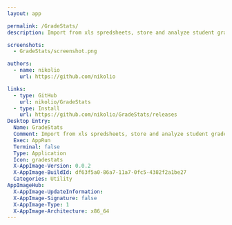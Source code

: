 ```yaml
---
layout: app

permalink: /GradeStats/
description: Import from xls spredsheets, store and analyze student grade data

screenshots:
  - GradeStats/screenshot.png

authors:
  - name: nikolio
    url: https://github.com/nikolio

links:
  - type: GitHub
    url: nikolio/GradeStats
  - type: Install
    url: https://github.com/nikolio/GradeStats/releases
Desktop Entry:
  Name: GradeStats
  Comment: Import from xls spredsheets, store and analyze student grade data
  Exec: AppRun
  Terminal: false
  Type: Application
  Icon: gradestats
  X-AppImage-Version: 0.0.2
  X-AppImage-BuildId: df63f5a0-86a7-11a7-0fc5-4382f2a1be27
  Categories: Utility
AppImageHub:
  X-AppImage-UpdateInformation: 
  X-AppImage-Signature: false
  X-AppImage-Type: 1
  X-AppImage-Architecture: x86_64
---
```

